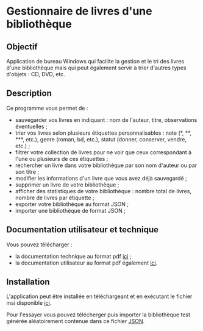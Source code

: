 # Gestionnaire de livres d'une bibliothèque

## Objectif

Application de bureau Windows qui facilite la gestion et le tri des livres d'une bibliothèque mais qui peut également servir à trier d'autres types d'objets : CD, DVD, etc.

## Description

Ce programme vous permet de :

* sauvegarder vos livres en indiquant : nom de l'auteur, titre, observations éventuelles ;
* trier vos livres selon plusieurs étiquettes personnalisables : note (*, **, ***, etc.), genre (roman, bd, etc.), statut (donner, conserver, vendre, etc.) ;
* filtrer votre collection de livres pour ne voir que ceux correspondant à l'une ou plusieurs de ces étiquettes ;
* rechercher un livre dans votre bibliothèque par son nom d'auteur ou par son titre ;
* modifier les informations d'un livre que vous avez déjà sauvegardé ;
* supprimer un livre de votre bibliothèque ;
* afficher des statistiques de votre bibliothèque : nombre total de livres, nombre de livres par étiquette ;
* exporter votre bibliothèque au format JSON ;
* importer une bibliothèque de format JSON ;

## Documentation utilisateur et technique

Vous pouvez télécharger :
* la documentation technique au format pdf [ici](https://github.com/filkat34/TriBibliv2/blob/89bd0c1f3368d8f5336e76f9c0865db1e27d2ed9/Documentation/Technique.pdf) ;
* la documentation utilisateur au format pdf également [ici](https://github.com/filkat34/TriBibliv2/blob/89bd0c1f3368d8f5336e76f9c0865db1e27d2ed9/Documentation/Utilisateur.pdf).

## Installation 

L'application peut être installée en téléchargeant et en exécutant le fichier msi disponible [ici](https://github.com/filkat34/TriBibliv2/raw/refs/heads/master/Install/Debug/InstallTriBibli.msi).

Pour l'essayer vous pouvez télécherger puis importer la bibliothèque test générée aléatoirement contenue dans ce fichier [JSON](https://github.com/filkat34/TriBibliv2/raw/refs/heads/master/Install/Debug/bibliothequetest.json).
